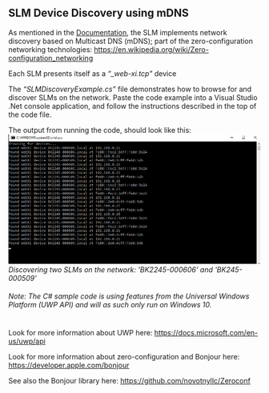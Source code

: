 

## SLM Device Discovery using mDNS

As mentioned in the [Documentation](Documentation), the SLM implements network discovery based on Multicast DNS (mDNS); part of the zero-configuration networking technologies: https://en.wikipedia.org/wiki/Zero-configuration_networking

Each SLM presents itself as a *“_web-xi.tcp"* device

The *“SLMDiscoveryExample.cs”* file demonstrates how to browse for and discover SLMs on the network. Paste the code example into a Visual Studio .Net console application, and follow the instructions described in the top of the code file.

The output from running the code, should look like this:
![](Output.jpg)
*Discovering two SLMs on the network: 'BK2245-000606' and 'BK245-000509'*


###### *Note: The C# sample code is using features from the Universal Windows Platform (UWP API) and will as such only run on Windows 10.*

# 

Look for more information about UWP here: https://docs.microsoft.com/en-us/uwp/api

Look for more information about zero-configuration and Bonjour here: https://developer.apple.com/bonjour

See also the Bonjour library here: https://github.com/novotnyllc/Zeroconf



